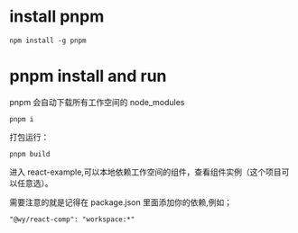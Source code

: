 # install pnpm

```
npm install -g pnpm
```

# pnpm install and run

pnpm 会自动下载所有工作空间的 node_modules

```
pnpm i
```

打包运行：

```
pnpm build
```

进入 react-example,可以本地依赖工作空间的组件，查看组件实例（这个项目可以任意选）。

需要注意的就是记得在 package.json 里面添加你的依赖,例如；

```
"@wy/react-comp": "workspace:*"
```
